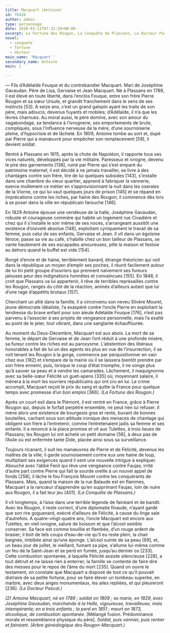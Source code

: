 ```yaml
---
title: Macquart (Antoine)
id: 76428
author: admin
type: personnage
date: 2010-03-11T07:32:29+00:00
excerpt: La Fortune des Rougon, La Conquête de Plassans, Le Docteur Pascal
novel:
  - conquete
  - fortune
  - docteur
main_name: 'Macquart '
secondary_name: Antoine
main: 1

---
```

— Fils d’Adélaïde Fouque et du contrebandier Macquart. Mari de Joséphine Gavaudan. Père de Lisa, Gervaise et Jean Macquart. Né à Plassans en 1789, il est élevé en toute liberté, dans l’enclos Fouque, entre son frère Pierre Rougon et sa sœur Ursule, et grandit franchement dans le sens de ses instincts [53]. A seize ans, c’est un grand galopin ayant les traits de son père, mais adoucis, devenus fuyants et mobiles; d’Adélaïde, il n’a que les lèvres charnues. Au moral aussi, le père domine, avec son amour du vagabondage, sa tendance à l’ivrognerie, ses emportements de brute, compliqués, sous l’influence nerveuse de la mère, d’une sournoiserie pleine, d’hypocrisie et de lâcheté. En 1809, Antoine tombe au sort et, dupé par Pierre qui a manœuvré pour empêcher son remplacement [59], il devient soldat.

Rentré à Plassans en 1815, après la chute de Napoléon, il rapporte tous ses vices naturels, développés par la vie militaire. Paresseux et ivrogne, devenu le pire des garnements [136], ruiné par Pierre qui s’est emparé du patrimoine maternel, il est décidé à ne jamais travailler, se livre à des chantages contre son frère, tire de lui quelques subsides [143], s’installe dans une chambre du vieux quartier, apprend à fabriquer la vannerie, exerce mollement ce métier en s’approvisionnant la nuit dans les oseraies de la Viorne, ce qui lui vaut quelques jours de prison [145] et se répand en imprécations contre les riches, par haine des Rougon; il commence dès lors à se poser dans la ville en républicain farouche [146].

En 1829 Antoine épouse une vendeuse de la halle, Joséphine Gavaudan, robuste et courageuse commère qui habite un logement rue Civadière et chez qui il s’installe le soir même de ses noces, s’arrangeant aussitôt une existence d’oisiveté absolue [148], exploitant cyniquement le travail de sa femme, puis celui de ses enfants, Gervaise et Jean. Il vit dans un égoïsme féroce, passe sa vie au café, s’habille chez un bon tailleur de Plassans, se vante hautement de ses escapades amoureuses, pille la maison et festoie au dehors quand te buffet est vide [154].

Rongé d’envie et de haine, terriblement bavard, étrange théoricien qui voit dans la république un moyen d’emplir ses poches, il réunit facilement autour de lui tin petit groupe d’ouvriers qui prennent naïvement ses fureurs jalouses peur des indignations honnêtes et convaincues [155]. En 1848, il croit que Plassans va lui appartenir, il rêve de terribles représailles contre les Rougon, rangés du côté de la réaction, animés d’ailleurs autant que lui d’une rage d’appétits brutaux [157].

Cherchant un allié dans la famille, il a circonvenu son neveu Silvère Mouret, jeune démocrate idéaliste, l’a exaspéré contre l’oncle Pierre en exploitant la tendresse du brave enfant pour son aïeule Adélaïde Fouque [176], n’est pas parvenu à l’associer à ses projets de vengeance personnelle, mais l’a exalté au point de le jeter, tout vibrant, dans une sanglante échauffourée.

Au moment du Deux-Décembre, Macquart est aux abois. La mort de sa femme, le départ de Gervaise et de Jean l’ont réduit à une profonde misère, sa fureur contre les riches est au paroxysme. L’abstention des libéraux honorables a fait de lui un des agents les plus en vue de l’insurrection, il se voit tenant les Rougon à la gorge, commence par perquisitionner en vain chez eux [182] et s’empare de la mairie où il se laissera bientôt prendre par son frère ennemi; puis, lorsque le coup d’état triomphe, il ne songe plus qu’à sauver sa peau et à vendre les camarades. Lâchement, il maquignonne avec sa belle-sœur Félicité un guet-apens [335] où, moyennant salaire, il mènera à la mort les ouvriers républicains qui ont cru en lui. Le crime accompli, Macquart reçoit le prix du sang et quitte la France pour quelque temps avec promesse d’un bon emploi [366]. _(La Fortune des Rougon.)_

Après un court exil dans le Piémont, il est rentré en France, grâce à Pierre Rougon qui, depuis le forfait perpétré ensemble, ne peut rien lui refuser. Il mène alors une existence de bourgeois gras et rente, buvant de bonnes bouteilles, cachant sous son attitude ironique des menaces de chantage qui obligent son frère à l’entretenir, comme l’entretenaient jadis sa femme et ses enfants. Il a renoncé à la place promise et vit aux Tulettes, à trois lieues de Plassans; les Rougon lui ont acheté un petit domaine [56], à deux pas de l’Asile où est enfermée tante Dide, placée ainsi sous sa surveillance.

Toujours ricanant, il suit les manœuvres de Pierre et de Félicité, devenus les maîtres de la ville; il garde sournoisement contre eux une haine de loup, multipliant ses exigences quand il sent une nouvelle intrigue à expliquer. Abouché avec l’abbé Fenil qui rêve une vengeance contre Faujas, irrité d’autre part contre Pierre qui fait la sourde oreille à un nouvel appel de fonds [258], il lâche le fou François Mouret contre les conquérants de Plassans. Mais, quand la maison de la rue Balaude est en flammes, Macquart a la rancœur d’apprendre qu’en supprimant Faujas, loin de nuire aux Rougon, il a fait leur jeu [401]. _(La Conquête de Plassans.)_

Il vit longtemps, à l’aise dans une terrible légende de fainéant et de bandit. Avec les Rougon, il reste correct, d’une diplomatie finaude, n’ayant gardé que son rire goguenard, exécré d’ailleurs de Félicité, à cause du linge sale d’autrefois. A quatre-vingt-quatre ans, l’oncle Macquart est encore aux Tulettes, en vieil ivrogne, salure de boisson et que l’alcool semble conserver. Sa face est comme bouillie et flambée, d’un rouge ardent de brasier; il boit de tels coups d’eau-de-vie qu’il eu reste plein, la chair baignée, imbibée ainsi qu’une éponge. L’alcool suinte de sa peau [69], et, un beau jour de juillet, le vieillard, fumant sa pipe, s’allume lui-même comme un feu de la Saint-Jean et se perd en fumée, jusqu’au dernier os [233]. Cette combustion spontanée, à laquelle Félicité assiste silencieuse [228], a tout détruit et ne laisse rien à enterrer; la famille se contente de faire dire des messes pour le repos de l’âme du mort [235]. Quand on ouvre le testament, on constate que Macquart a disposé de tout ce qu’il pouvait distraire de sa petite fortune, pour se faire élever un tombeau superbe, en marbre, avec deux anges monumentaux, les ailes repliées, et qui pleureront [236]. _(Le Docteur Pascal.)_

_(2) Antoine Macquart, né en 1789 ; soldat en 1809 ; se marie, en 1829, avec Joséphine Gavaudan, marchande à la Halle, vigoureuse, travailleuse, mais intempérante; en a trois enfants ; la perd en 1851 ; meurt en 1873, alcoolique, de combustion spontanée._ [Mélangé fusion. Prédominance morale et ressemblance physique du père]_. Soldat, puis vannier, puis rentier et fainéant. (Arbre généalogique des Rougon-Macquart.)_